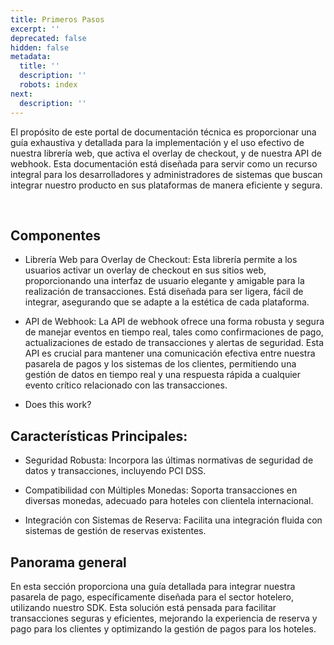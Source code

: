 ```yaml
---
title: Primeros Pasos
excerpt: ''
deprecated: false
hidden: false
metadata:
  title: ''
  description: ''
  robots: index
next:
  description: ''
---
```

El propósito de este portal de documentación técnica es proporcionar una guía exhaustiva y detallada para la implementación y el uso efectivo de nuestra librería web, que activa el overlay de checkout, y de nuestra API de webhook. Esta documentación está diseñada para servir como un recurso integral para los desarrolladores y administradores de sistemas que buscan integrar nuestro producto en sus plataformas de manera eficiente y segura.

<br />

## Componentes

* Librería Web para Overlay de Checkout: Esta librería permite a los usuarios activar un overlay de checkout en sus sitios web, proporcionando una interfaz de usuario elegante y amigable para la realización de transacciones. Está diseñada para ser ligera, fácil de integrar, asegurando que se adapte a la estética de cada plataforma.

* API de Webhook: La API de webhook ofrece una forma robusta y segura de manejar eventos en tiempo real, tales como confirmaciones de pago, actualizaciones de estado de transacciones y alertas de seguridad. Esta API es crucial para mantener una comunicación efectiva entre nuestra pasarela de pagos y los sistemas de los clientes, permitiendo una gestión de datos en tiempo real y una respuesta rápida a cualquier evento crítico relacionado con las transacciones.
* Does this work?

## Características Principales:

* Seguridad Robusta: Incorpora las últimas normativas de seguridad de datos y transacciones, incluyendo PCI DSS.

* Compatibilidad con Múltiples Monedas: Soporta transacciones en diversas monedas, adecuado para hoteles con clientela internacional.

* Integración con Sistemas de Reserva: Facilita una integración fluida con sistemas de gestión de reservas existentes.

## Panorama general

En esta sección proporciona una guía detallada para integrar nuestra pasarela de pago, específicamente diseñada para el sector hotelero, utilizando nuestro SDK. Esta solución está pensada para facilitar transacciones seguras y eficientes, mejorando la experiencia de reserva y pago para los clientes y optimizando la gestión de pagos para los hoteles.
